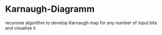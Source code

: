 # Karnaugh-Diagramm
recursive algorithm to develop Karnaugh map for any number of input bits and visualize it
